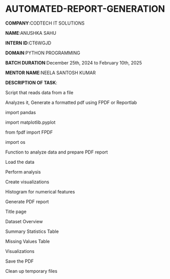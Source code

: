 # AUTOMATED-REPORT-GENERATION
**COMPANY**:CODTECH IT SOLUTIONS

**NAME**:ANUSHKA SAHU

**INTERN ID**:CT6WGJD

**DOMAIN**:PYTHON PROGRAMMING

**BATCH DURATION**:December 25th, 2024 to February 10th, 2025

**MENTOR NAME**:NEELA SANTOSH KUMAR

**DESCRIPTION OF TASK**:

Script that reads data from a file

Analyzes it, Generate a formatted pdf using FPDF or Reportlab

import pandas 

import matplotlib.pyplot 

from fpdf import FPDF

import os

Function to analyze data and prepare PDF report

Load the data

Perform analysis

Create visualizations

Histogram for numerical features

Generate PDF report

Title page

Dataset Overview

Summary Statistics Table

Missing Values Table

Visualizations

Save the PDF

Clean up temporary files
    

